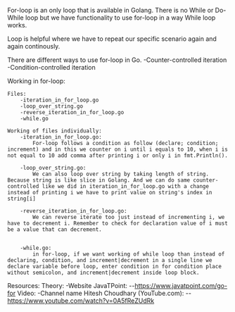 For-loop is an only loop that is available in Golang. There is no While or Do-While loop but we have functionality to use for-loop in a way While loop works.

Loop is helpful where we have to repeat our specific scenario again and again continously.

There are different ways to use for-loop in Go.
    -Counter-controlled iteration
    -Condition-controlled iteration


Working in for-loop:

    Files:
        -iteration_in_for_loop.go
        -loop_over_string.go
        -reverse_iteration_in_for_loop.go
        -while.go

    Working of files individually:
        -iteration_in_for_loop.go:
            For-loop follows a condition as follow (declare; condition; increment) and in this we counter on i until i equals to 10, when i is not equal to 10 add comma after printing i or only i in fmt.Println().

        -loop_over_string.go:
            We can also loop over string by taking length of string. Because string is like slice in Golang. And we can do same counter-controlled like we did in iteration_in_for_loop.go with a change instead of printing i we have to print value on string's index in string[i] 

        -reverse_iteration_in_for_loop.go:
            We can reverse iterate too just instead of incrementing i, we have to decrement i. Remember to check for declaration value of i must be a value that can decrement.


        -while.go:
            in for-loop, if we want working of while loop than instead of declaring, condition, and increment|decrement in a single line we declare variable before loop, enter condition in for condition place without semicolon, and increment|decrement inside loop block.


Resources:
    Theory:
        -Website JavaTPoint:
            --https://www.javatpoint.com/go-for
    Video:
        -Channel name Hitesh Choudhary (YouTube.com):
            --https://www.youtube.com/watch?v=0A5fReZUdRk